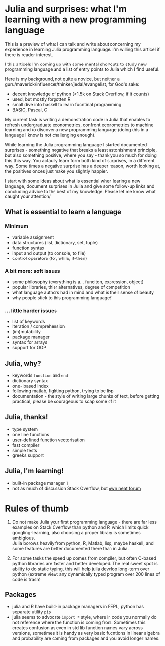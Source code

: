 Julia and surprises: what I'm learning with a new programming language 
======================================================================

This is a preview of what I can talk and write about concerning my 
experience in learning Julia programming language. I'm willing this articel 
if there is reader interest. 

I this articels I'm coming up with some mental shortcuts to study new programming 
language and a list of entry points to Julia which I find useful. 

Here is my background, not quite a novice, but neither a 
guru/maverick/influencer/thinker/jedai/evangelist, for God's sake:

- decent knowledge of python (>1.5k on Stack Overflow, if it counts)
- used, but mostly forgotten R
- small dive into haskell to learn fucntinal programming
- BASIC, Pascal, C

My current task is writing a demonstration code in Julia that 
enables to refresh undergraduate econometrics, confront econometrics 
to machine learning and to discover a new propramming language (doing 
this in a language I know is not challenging enough). 

While learning the Julia programming language I started documented 
surprises - something negative that breaks a least astonishment
principle, but also something positive, where you say - thank you so much 
for doing this this way. You actaully learn form both kind of surprises,
in a different way. Some times a negative surprise has a deeper reason,
worth looking at, the positives onces just make you slightly happier. 

I start with some ideas about what is essential when learing a new language,
document surprises in Julia and give some follow-up links and concluding 
advice to the best of my knowledge. Please let me know what caught your attention/ 

What is essential to learn a language
-------------------------------------

### Minimum

- variable assignment 
- data structures (list, dictionary, set, tuple)
- function syntax 
- input and output (to console, to file)
- control operators (for, while, if-then)

### A bit more: soft issues 

- some philosophy (everything is a... funciton, expression, object)
- popular libraries, thier alternatives, degree of competition
- what language authors had in mind and what is their sense of beauty 
- why people stick to this programming language?

### ... little harder issues

- list of keywords
- iteration / comprehension
- (im)mutability
- package manager
- syntax for arrays
- support for OOP

 
Julia, why?
-----------

- keywords `function` and `end`
- dictionary syntax
- one- based index
- following matlab, fighting python, trying to be lisp
- documentation - the style of writing large chunks of text,
  before getting practical, please be courageous to scap some
  of it 
   

Julia, thanks!
---------------

- type system
- one line functions
- user-defined function vectorisation 
- fast compiler
- simple tests
- greeks support


Julia, I'm learning!
--------------------

- built-in package manager `]`
- not as much of discussion Stack Overflow, but [own neat forum](https://discourse.julialang.org/) 

Rules of thumb 
==============

1. Do not make Julia your first programming language - there are far less 
   examples on Stack Overflow than python and R, which limits quick 
   googling-learning, also choosing a proper library is sometimes ambigious.  
   Julia borows heavily from python, R, Matlab, lisp, maybe haskell, 
   and some features are better documented there than in Julia. 

2. For some tasks the speed up comes from compiler, but often C-based 
   python libraries are faster and better developed. The real sweet spot
   is ability to do static typing, this will help julia develop long-term 
   over python (extreme view: any dynamically typed program over 200 lines 
   of code is trash)      


## Packages

- julia and R have build-in package managers in REPL, python has separate utility `pip`
- julia seems to advocate `import *` style, where in code you normally do not reference
  where the function is coming from. Sometimes this creates confusion as even in std lib 
  function names vary across versions, sometimes it is handy as very basic fucntions in 
  linear algebra and probability are coming from packages and you avoid longer names. 

